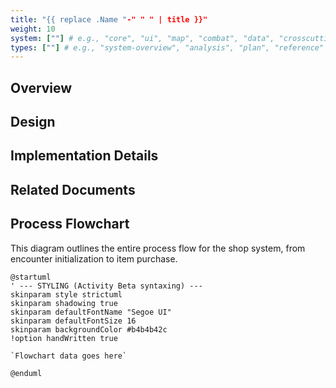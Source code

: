 ```yaml
---
title: "{{ replace .Name "-" " " | title }}"
weight: 10
system: [""] # e.g., "core", "ui", "map", "combat", "data", "crosscutting"
types: [""] # e.g., "system-overview", "analysis", "plan", "reference"
---
```


## Overview

## Design

## Implementation Details

## Related Documents

## Process Flowchart

This diagram outlines the entire process flow for the shop system, from encounter initialization to item purchase.

```plantuml
@startuml
' --- STYLING (Activity Beta syntaxing) ---
skinparam style strictuml
skinparam shadowing true
skinparam defaultFontName "Segoe UI"
skinparam defaultFontSize 16
skinparam backgroundColor #b4b4b42c
!option handWritten true

`Flowchart data goes here`

@enduml
```